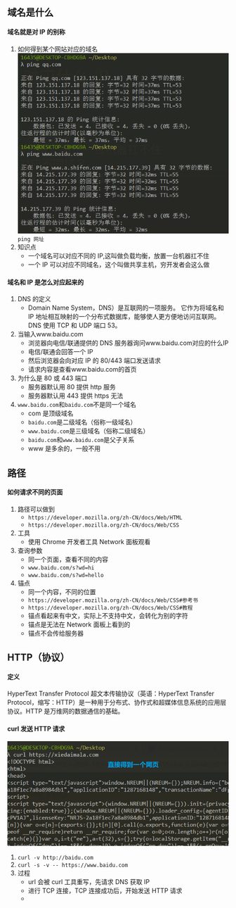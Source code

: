## 域名是什么

#### 域名就是对 IP 的别称

1. 如何得到某个网站对应的域名
   ![](得到域名.png)
   `ping 网址`
2. 知识点
   - 一个域名可以对应不同的 IP,这叫做负载均衡，放置一台机器扛不住
   - 一个 IP 可以对应不同域名，这个叫做共享主机，穷开发者会这么做

#### 域名和 IP 是怎么对应起来的

1. DNS 的定义
   - Domain Name System，DNS）是互联网的一项服务。 它作为将域名和 IP 地址相互映射的一个分布式数据库，能够使人更方便地访问互联网。 DNS 使用 TCP 和 UDP 端口 53。
2. 当输入www.baidu.com
   - 浏览器向电信/联通提供的 DNS 服务器询问www.baidu.com对应的什么IP
   - 电信/联通会回答一个 IP
   - 然后浏览器会向对应 IP 的 80/443 端口发送请求
   - 请求内容是查看www.baidu.com的首页
3. 为什么是 80 或 443 端口
   - 服务器默认用 80 提供 http 服务
   - 服务器默认用 443 提供 https 无法
4. `www.baidu.com`和`baidu.com`不是同一个域名
   - com 是顶级域名
   - `baidu.com`是二级域名（俗称一级域名）
   - `www.baidu.com`是三级域名（俗称二级域名）
   - `baidu.com`和`www.baidu.com`是父子关系
   - www 是多余的，一般不用

## 路径

#### 如何请求不同的页面

1. 路径可以做到
   - `https://developer.mozilla.org/zh-CN/docs/Web/HTML`
   - `https://developer.mozilla.org/zh-CN/docs/Web/CSS`
2. 工具
   - 使用 Chrome 开发者工具 Network 面板观看
3. 查询参数
   - 同一个页面，查看不同的内容
   - `www.baidu.com/s?wd=hi`
   - `www.baidu.com/s?wd=hello`
4. 锚点
   - 同一个内容，不同的位置
   - `https://developer.mozilla.org/zh-CN/docs/Web/CSS#参考书`
   - `https://developer.mozilla.org/zh-CN/docs/Web/CSS#教程`
   - 锚点看起来有中文，实际上不支持中文，会转化为别的字符
   - 锚点是无法在 Network 面板上看到的
   - 锚点不会传给服务器

## HTTP（协议）

#### 定义

HyperText Transfer Protocol
超文本传输协议（英语：HyperText Transfer Protocol，缩写：HTTP）是一种用于分布式、协作式和超媒体信息系统的应用层协议。HTTP 是万维网的数据通信的基础。

#### curl 发送 HTTP 请求

![](curl.png)

1. `curl -v http://baidu.com`
2. `curl -s -v -- https://www.baidu.com`
3. 过程
   - url 会被 curl 工具重写，先请求 DNS 获取 IP
   - 进行 TCP 连接，TCP 连接成功后，开始发送 HTTP 请求
   -
